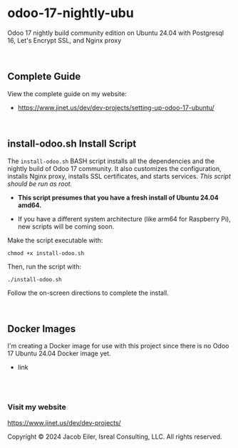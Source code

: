 # odoo-17-nightly-ubu
Odoo 17 nightly build community edition on Ubuntu 24.04 with Postgresql 16, Let's Encrypt SSL, and Nginx proxy

<br />

## Complete Guide
View the complete guide on my website:

- https://www.jinet.us/dev/dev-projects/setting-up-odoo-17-ubuntu/

<br/>

## install-odoo.sh Install Script
The ```install-odoo.sh``` BASH script installs all the dependencies and the nightly build of Odoo 17 community.  It also customizes the configuration, installs Nginx proxy, installs SSL certificates, and starts services.  _This script should be run as root._

- **This script presumes that you have a fresh install of Ubuntu 24.04 amd64.**

- If you have a different system architecture (like arm64 for Raspberry Pi), new scripts will be coming soon.


Make the script executable with:
```
chmod +x install-odoo.sh
```

Then, run the script with:
```
./install-odoo.sh
```

Follow the on-screen directions to complete the install.

<br/>


## Docker Images
I'm creating a Docker image for use with this project since there is no Odoo 17 Ubuntu 24.04 Docker image yet.

- link

<br/><br/>
### Visit my website

https://www.jinet.us/dev/dev-projects/

Copyright &copy; 2024 Jacob Eiler, Isreal Consulting, LLC.  All rights reserved.

